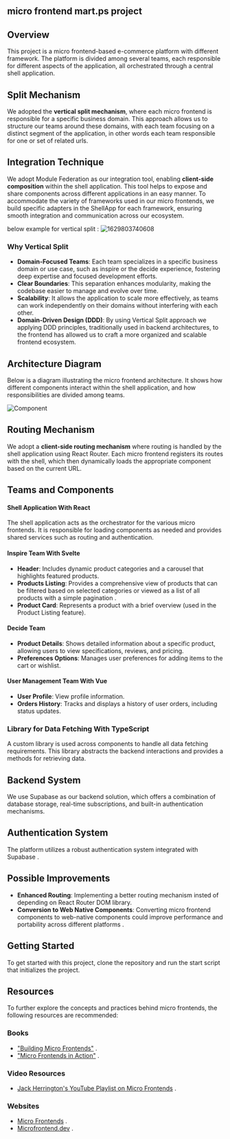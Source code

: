 ## micro frontend mart.ps project

## Overview
This project is a micro frontend-based e-commerce platform with different framework. The platform is divided among several teams, each responsible for different aspects of the application, all orchestrated through a central shell application.

## Split Mechanism 
We adopted the **vertical split mechanism**, where each micro frontend is responsible for a specific business domain. This approach allows us to structure our teams around these domains, with each team focusing on a distinct segment of the application, in other words each team responsible for one or set of related urls.

## Integration Technique
We adopt Module Federation as our integration tool, enabling **client-side composition** within the shell application. This tool helps to expose and share components across different applications in an easy manner. To accommodate the variety of frameworks used in our micro frontends, we build specific adapters in the ShellApp for each framework, ensuring smooth integration and communication across our ecosystem.

below example for vertical split :
![1629803740608](https://github.com/user-attachments/assets/2d79252a-cb4e-4a63-87a1-7cebd85535f2)

### Why Vertical Split 
- **Domain-Focused Teams**: Each team specializes in a specific business domain or use case, such as inspire or the decide experience, fostering deep expertise and focused development efforts.
- **Clear Boundaries**: This separation enhances modularity, making the codebase easier to manage and evolve over time.
- **Scalability**: It allows the application to scale more effectively, as teams can work independently on their domains without interfering with each other.
- **Domain-Driven Design (DDD)**: By using Vertical Split approach we applying DDD principles, traditionally used in backend architectures, to the frontend has allowed us to craft a more organized and scalable frontend ecosystem.

## Architecture Diagram
Below is a diagram illustrating the micro frontend architecture. It shows how different components interact within the shell application, and how responsibilities are divided among teams.

![Component](https://github.com/user-attachments/assets/7a7e7bb3-fd8f-41f4-93ff-22ec05a20bc8)


## Routing Mechanism
We adopt a **client-side routing mechanism** where routing is handled by the shell application using React Router. Each micro frontend registers its routes with the shell, which then dynamically loads the appropriate component based on the current URL.
  
## Teams and Components

#### Shell Application With React
The shell application acts as the orchestrator for the various micro frontends. It is responsible for loading components as needed and provides shared services such as routing and authentication.

#### Inspire Team With Svelte
- **Header**: Includes dynamic product categories and a carousel that highlights featured products.
- **Products Listing**: Provides a comprehensive view of products that can be filtered based on selected categories or viewed as a list of all products with a simple pagination .
- **Product Card**: Represents a product with a brief overview (used in the Product Listing feature).

#### Decide Team
- **Product Details**: Shows detailed information about a specific product, allowing users to view specifications, reviews, and pricing.
- **Preferences Options**: Manages user preferences for adding items to the cart or wishlist.
  
#### User Management Team With Vue
- **User Profile**: View profile information.
- **Orders History**: Tracks and displays a history of user orders, including status updates.

### Library for Data Fetching With TypeScript
A custom library is used across components to handle all data fetching requirements. This library abstracts the backend interactions and provides a methods for retrieving data.

## Backend System
We use Supabase as our backend solution, which offers a combination of database storage, real-time subscriptions, and built-in authentication mechanisms.

## Authentication System
The platform utilizes a robust authentication system integrated with Supabase .

## Possible Improvements
- **Enhanced Routing**: Implementing a better routing mechanism insted of depending on React Router DOM library.
- **Conversion to Web Native Components**: Converting micro frontend components to web-native components could improve performance and portability across different platforms .

## Getting Started
To get started with this project, clone the repository and run the start script that initializes the project.

## Resources 

To further explore the concepts and practices behind micro frontends, the following resources are recommended:

### Books
- ["Building Micro Frontends"](https://www.oreilly.com/library/view/building-micro-frontends/9781492082989/) .
- ["Micro Frontends in Action"](https://www.manning.com/books/micro-frontends-in-action) .
### Video Resources
- [Jack Herrington's YouTube Playlist on Micro Frontends](https://www.youtube.com/watch?v=ILbRI4m2D9Y&list=PLNqp92_EXZBLr7p7hn6IYa1YPNs4yJ1t1) .
### Websites
- [Micro Frontends](https://micro-frontends.org/) .
- [Microfrontend.dev](https://microfrontend.dev/) .
